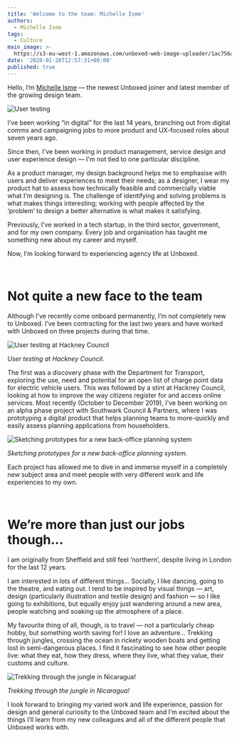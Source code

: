 ```yaml
---
title: 'Welcome to the team: Michelle Isme'
authors:
  - Michelle Isme
tags:
  - Culture
main_image: >-
  https://s3-eu-west-1.amazonaws.com/unboxed-web-image-uploader/1ac756ab22db1b885be9fc5f67537ad2.jpg
date: '2020-01-28T12:57:31+00:00'
published: true
---
```

Hello, I’m [Michelle Isme](https://twitter.com/icoo) — the newest Unboxed joiner and latest member of the growing design team.

![User testing](https://s3-eu-west-1.amazonaws.com/unboxed-web-image-uploader/e9fd9b299f9a8714e0bae8d0e4e0917e.png)

I’ve been working “in digital” for the last 14 years, branching out from digital comms and campaigning jobs to more product and UX-focused roles about seven years ago. 

Since then, I've been working in product management, service design and user experience design — I'm not tied to one particular discipline. 

As a product manager, my design background helps me to emphasise with users and deliver experiences to meet their needs; as a designer, I wear my product hat to assess how technically feasible and commercially viable what I’m designing is. The challenge of identifying and solving problems is what makes things interesting; working with people affected by the ‘problem’ to design a better alternative is what makes it satisfying.

Previously, I’ve worked in a tech startup, in the third sector, government, and for my own company. Every job and organisation has taught me something new about my career and myself. 

Now, I’m looking forward to experiencing agency life at Unboxed. 

<br/>

# Not quite a new face to the team

Although I’ve recently come onboard permanently, I’m not completely new to Unboxed. I’ve been contracting for the last two years and have worked with Unboxed on three projects during that time. 

![User testing at Hackney Council](https://s3-eu-west-1.amazonaws.com/unboxed-web-image-uploader/2283a5ddb3edb431cafaf223500c918e.png)

<i>User testing at Hackney Council.</i>

The first was a discovery phase with the Department for Transport, exploring the use, need and potential for an open list of charge point data for electric vehicle users. This was followed by a stint at Hackney Council, looking at how to improve the way citizens register for and access online services. Most recently (October to December 2019), I've been working on an alpha phase project with Southwark Council & Partners, where I was prototyping a digital product that helps planning teams to more-quickly and easily assess planning applications from householders.

![Sketching prototypes for a new back-office planning system](https://s3-eu-west-1.amazonaws.com/unboxed-web-image-uploader/6d7736023d58396beefc582d91943bad.png)

<i>Sketching prototypes for a new back-office planning system.</i>

Each project has allowed me to dive in and immerse myself in a completely new subject area and meet people with very different work and life experiences to my own.

<br/>

# We’re more than just our jobs though...

I am originally from Sheffield and still feel ‘northern’, despite living in London for the last 12 years. 

I am interested in lots of different things… Socially, I like dancing, going to the theatre, and eating out. I tend to be inspired by visual things — art, design (particularly illustration and textile design) and fashion — so I like going to exhibitions, but equally enjoy just wandering around a new area, people watching and soaking up the atmosphere of a place. 

My favourite thing of all, though, is to travel — not a particularly cheap hobby, but something worth saving for! I love an adventure… Trekking through jungles, crossing the ocean in rickety wooden boats and getting lost in semi-dangerous places. I find it fascinating to see how other people live: what they eat, how they dress, where they live, what they value, their customs and culture.

![Trekking through the jungle in Nicaragua!](https://s3-eu-west-1.amazonaws.com/unboxed-web-image-uploader/ce2276d70a2c2913df6e6e288579fc39.png)

<i>Trekking through the jungle in Nicaragua!</i>

I look forward to bringing my varied work and life experience, passion for design and general curiosity to the Unboxed team and I’m excited about the things I’ll learn from my new colleagues and all of the different people that Unboxed works with.

